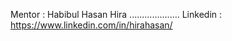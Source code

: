 Mentor : Habibul Hasan Hira   ....................
Linkedin : https://www.linkedin.com/in/hirahasan/

